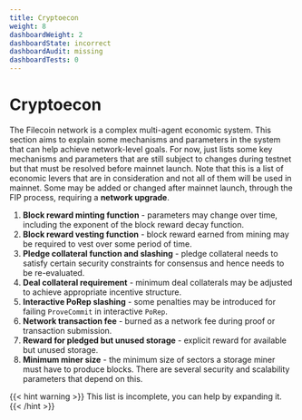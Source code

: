 ```yaml
---
title: Cryptoecon
weight: 8
dashboardWeight: 2
dashboardState: incorrect
dashboardAudit: missing
dashboardTests: 0
---
```


# Cryptoecon

The Filecoin network is a complex multi-agent economic system. This section aims to explain some mechanisms and parameters in the system that can help achieve network-level goals. For now, just lists some key mechanisms and parameters that are still subject to changes during testnet but that must be resolved before mainnet launch. Note that this is a list of economic levers that are in consideration and not all of them will be used in mainnet. Some may be added or changed after mainnet launch, through the FIP process, requiring a **network upgrade**.

1. **Block reward minting function** - parameters may change over time, including the exponent of the block reward decay function.
2. **Block reward vesting function** - block reward earned from mining may be required to vest over some period of time.
3. **Pledge collateral function and slashing** - pledge collateral needs to satisfy certain security constraints for consensus and hence needs to be re-evaluated.
4. **Deal collateral requirement** - minimum deal collaterals may be adjusted to achieve appropriate incentive structure.
5. **Interactive PoRep slashing** - some penalties may be introduced for failing `ProveCommit` in interactive `PoRep`.
6. **Network transaction fee** - burned as a network fee during proof or transaction submission.
7. **Reward for pledged but unused storage** - explicit reward for available but unused storage.
8. **Minimum miner size** - the minimum size of sectors a storage miner must have to produce blocks. There are several security and scalability parameters that depend on this.

{{< hint warning >}}
This list is incomplete, you can help by expanding it.
{{< /hint >}}

